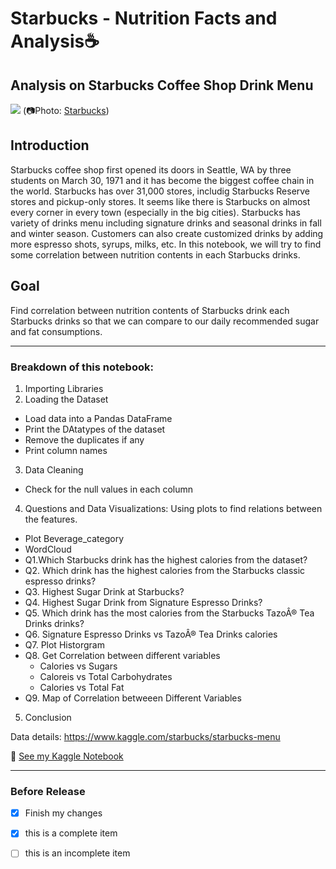 # Starbucks - Nutrition Facts and Analysis☕
## Analysis on Starbucks Coffee Shop Drink Menu 
![](https://stories.starbucks.com/uploads/2019/01/1981-Pike-Place_Exterior_Photo-1-1440x700.jpg)
(📷Photo: [Starbucks](https://stories.starbucks.com/stories/2015/store-tour-inside-1912-pike-place-seattle-usa/))

## Introduction
Starbucks coffee shop first opened its doors in Seattle, WA by three students on March 30, 1971 and it has become the biggest coffee chain in the world. Starbucks has over 31,000 stores, includig Starbucks Reserve stores and pickup-only stores. It seems like there is Starbucks on almost every corner in every town (especially in the big cities). Starbucks has variety of drinks menu including signature drinks and seasonal drinks in fall and winter season. Customers can also create customized drinks by adding more espresso shots, syrups, milks, etc. In this notebook, we will try to find some correlation between nutrition contents in each Starbucks drinks.

## Goal
Find correlation between nutrition contents of Starbucks drink 
each Starbucks drinks so that we can compare to our daily recommended sugar and fat consumptions. 
___
### Breakdown of this notebook:
1. Importing Libraries
2. Loading the Dataset
* Load data into a Pandas DataFrame
* Print the DAtatypes of the dataset
* Remove the duplicates if any
* Print column names
3. Data Cleaning
* Check for the null values in each column
4. Questions and Data Visualizations: Using plots to find relations between the features.
* Plot Beverage_category
* WordCloud
* Q1.Which Starbucks drink has the highest calories from the dataset?
* Q2. Which drink has the highest calories from the Starbucks classic espresso drinks?
* Q3. Highest Sugar Drink at Starbucks?
* Q4. Highest Sugar Drink from Signature Espresso Drinks?
* Q5. Which drink has the most calories from the Starbucks TazoÂ® Tea Drinks drinks?
* Q6. Signature Espresso Drinks vs TazoÂ® Tea Drinks calories
* Q7. Plot Historgram
* Q8. Get Correlation between different variables
  * Calories vs Sugars
  * Caloreis vs Total Carbohydrates
  * Calories vs Total Fat
* Q9. Map of Correlation betweeen Different Variables
5. Conclusion

Data details: https://www.kaggle.com/starbucks/starbucks-menu

:file_folder: [See my Kaggle Notebook](https://www.kaggle.com/conniekoh/starbucks-got-drinks)
___
### Before Release
- [x] Finish my changes
- [x] this is a complete item
- [ ] this is an incomplete item


